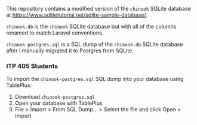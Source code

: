 This repository contains a modified version of the `chinook` SQLite database at https://www.sqlitetutorial.net/sqlite-sample-database/.

`chinook.db` is the `chinook` SQLite database but with all of the columns renamed to match Laravel conventions.

`chinook-postgres.sql` is a SQL dump of the `chinook.db` SQLite database after I manually migrated it to Postgres from SQLite. 

### ITP 405 Students

To import the `chinook-postgres.sql` SQL dump into your database using TablePlus:

1. Download `chinook-postgres.sql`
2. Open your database with TablePlus
3. File > Import > From SQL Dump... > Select the file and click Open > Import
